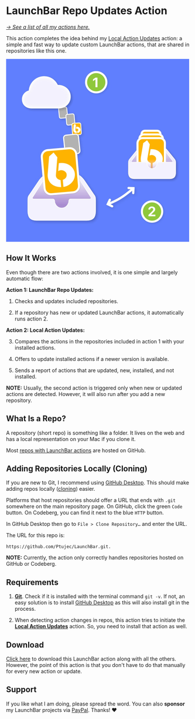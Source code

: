 # LaunchBar Repo Updates Action

*[→ See a list of all my actions here.](https://ptujec.github.io/launchbar)* 

This action completes the idea behind my [Local Action Updates](https://github.com/Ptujec/LaunchBar/tree/master/Local-Action-Updates) action: a simple and fast way to update custom LaunchBar actions, that are shared in repositories like this one. 

<img src="02.jpg" width="500"/>

## How It Works

Even though there are two actions involved, it is one simple and largely automatic flow:

**Action 1: LaunchBar Repo Updates:**

1) Checks and updates included repositories.

2) If a repository has new or updated LaunchBar actions, it automatically runs action 2.

**Action 2: Local Action Updates:**

3) Compares the actions in the repositories included in action 1 with your installed actions.

4) Offers to update installed actions if a newer version is available.

5) Sends a report of actions that are updated, new, installed, and not installed.

**NOTE:** Usually, the second action is triggered only when new or updated actions are detected. However, it will also run after you add a new repository. 

## What Is a Repo?

A repository (short repo) is something like a folder. It lives on the web and has a local representation on your Mac if you clone it. 

Most [repos with LaunchBar actions](https://github.com/topics/launchbar?o=desc&s=updated) are hosted on GitHub.

## Adding Repositories Locally (Cloning)

If you are new to Git, I recommend using [GitHub Desktop](https://github.com/apps/desktop). This should make adding repos locally ([cloning](https://docs.github.com/en/repositories/creating-and-managing-repositories/cloning-a-repository)) easier.

Platforms that host repositories should offer a URL that ends with `.git` somewhere on the main repository page. On GitHub, click the green `Code` button. On Codeberg, you can find it next to the blue `HTTP` button.

In GitHub Desktop then go to `File > Clone Repository…` and enter the URL. 

The URL for this repo is: 

```
https://github.com/Ptujec/LaunchBar.git. 
```

**NOTE:** Currently, the action only correctly handles repositories hosted on GitHub or Codeberg.

## Requirements

1) **[Git](https://git-scm.com)**. Check if it is installed with the terminal command `git -v`. If not, an easy solution is to install [GitHub Desktop](https://github.com/apps/desktop) as this will also install git in the process.

2) When detecting action changes in repos, this action tries to initiate the **[Local Action Updates](https://github.com/Ptujec/LaunchBar/tree/master/Local-Action-Updates)** action. So, you need to install that action as well.

## Download

[Click here](https://github.com/Ptujec/LaunchBar/archive/refs/heads/master.zip) to download this LaunchBar action along with all the others. However, the point of this action is that you don't have to do that manually for every new action or update.

## Support

If you like what I am doing, please spread the word. You can also **sponsor** my LaunchBar projects via [PayPal](https://www.paypal.com/donate/?business=J3RS8S74NDJPU&no_recurring=0&currency_code=EUR). Thanks! ♥️
